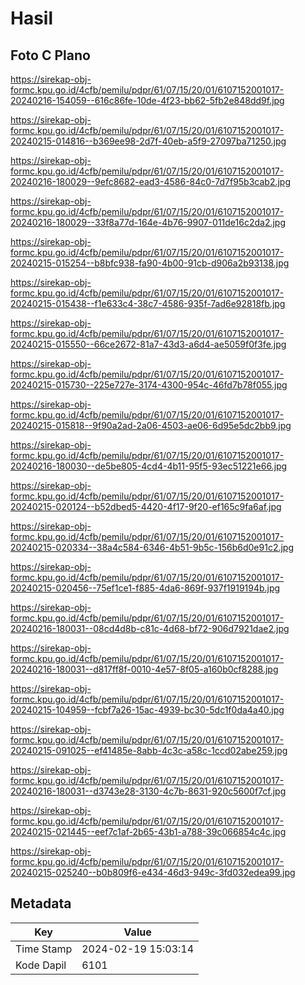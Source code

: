 # Hasil

## Foto C Plano

https://sirekap-obj-formc.kpu.go.id/4cfb/pemilu/pdpr/61/07/15/20/01/6107152001017-20240216-154059--616c86fe-10de-4f23-bb62-5fb2e848dd9f.jpg

https://sirekap-obj-formc.kpu.go.id/4cfb/pemilu/pdpr/61/07/15/20/01/6107152001017-20240215-014816--b369ee98-2d7f-40eb-a5f9-27097ba71250.jpg

https://sirekap-obj-formc.kpu.go.id/4cfb/pemilu/pdpr/61/07/15/20/01/6107152001017-20240216-180029--9efc8682-ead3-4586-84c0-7d7f95b3cab2.jpg

https://sirekap-obj-formc.kpu.go.id/4cfb/pemilu/pdpr/61/07/15/20/01/6107152001017-20240216-180029--33f8a77d-164e-4b76-9907-011de16c2da2.jpg

https://sirekap-obj-formc.kpu.go.id/4cfb/pemilu/pdpr/61/07/15/20/01/6107152001017-20240215-015254--b8bfc938-fa90-4b00-91cb-d906a2b93138.jpg

https://sirekap-obj-formc.kpu.go.id/4cfb/pemilu/pdpr/61/07/15/20/01/6107152001017-20240215-015438--f1e633c4-38c7-4586-935f-7ad6e92818fb.jpg

https://sirekap-obj-formc.kpu.go.id/4cfb/pemilu/pdpr/61/07/15/20/01/6107152001017-20240215-015550--66ce2672-81a7-43d3-a6d4-ae5059f0f3fe.jpg

https://sirekap-obj-formc.kpu.go.id/4cfb/pemilu/pdpr/61/07/15/20/01/6107152001017-20240215-015730--225e727e-3174-4300-954c-46fd7b78f055.jpg

https://sirekap-obj-formc.kpu.go.id/4cfb/pemilu/pdpr/61/07/15/20/01/6107152001017-20240215-015818--9f90a2ad-2a06-4503-ae06-6d95e5dc2bb9.jpg

https://sirekap-obj-formc.kpu.go.id/4cfb/pemilu/pdpr/61/07/15/20/01/6107152001017-20240216-180030--de5be805-4cd4-4b11-95f5-93ec51221e66.jpg

https://sirekap-obj-formc.kpu.go.id/4cfb/pemilu/pdpr/61/07/15/20/01/6107152001017-20240215-020124--b52dbed5-4420-4f17-9f20-ef165c9fa6af.jpg

https://sirekap-obj-formc.kpu.go.id/4cfb/pemilu/pdpr/61/07/15/20/01/6107152001017-20240215-020334--38a4c584-6346-4b51-9b5c-156b6d0e91c2.jpg

https://sirekap-obj-formc.kpu.go.id/4cfb/pemilu/pdpr/61/07/15/20/01/6107152001017-20240215-020456--75ef1ce1-f885-4da6-869f-937f1919194b.jpg

https://sirekap-obj-formc.kpu.go.id/4cfb/pemilu/pdpr/61/07/15/20/01/6107152001017-20240216-180031--08cd4d8b-c81c-4d68-bf72-906d7921dae2.jpg

https://sirekap-obj-formc.kpu.go.id/4cfb/pemilu/pdpr/61/07/15/20/01/6107152001017-20240216-180031--d817ff8f-0010-4e57-8f05-a160b0cf8288.jpg

https://sirekap-obj-formc.kpu.go.id/4cfb/pemilu/pdpr/61/07/15/20/01/6107152001017-20240215-104959--fcbf7a26-15ac-4939-bc30-5dc1f0da4a40.jpg

https://sirekap-obj-formc.kpu.go.id/4cfb/pemilu/pdpr/61/07/15/20/01/6107152001017-20240215-091025--ef41485e-8abb-4c3c-a58c-1ccd02abe259.jpg

https://sirekap-obj-formc.kpu.go.id/4cfb/pemilu/pdpr/61/07/15/20/01/6107152001017-20240216-180031--d3743e28-3130-4c7b-8631-920c5600f7cf.jpg

https://sirekap-obj-formc.kpu.go.id/4cfb/pemilu/pdpr/61/07/15/20/01/6107152001017-20240215-021445--eef7c1af-2b65-43b1-a788-39c066854c4c.jpg

https://sirekap-obj-formc.kpu.go.id/4cfb/pemilu/pdpr/61/07/15/20/01/6107152001017-20240215-025240--b0b809f6-e434-46d3-949c-3fd032edea99.jpg


## Metadata

| Key        | Value               |
| ---------- | ------------------- |
| Time Stamp | 2024-02-19 15:03:14 |
| Kode Dapil | 6101                |



